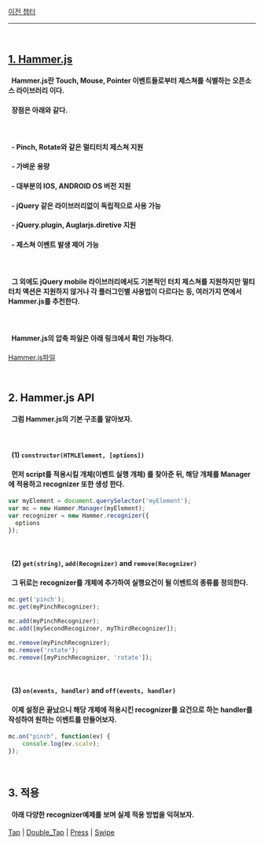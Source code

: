 [이전 챕터](./mobile.md)

---

<br/>

## __[1. Hammer.js](http://hammerjs.github.io/)__
#### &nbsp; Hammer.js란 Touch, Mouse, Pointer 이벤트들로부터 __제스쳐를 식별하는 오픈소스 라이브러리__ 이다.
#### &nbsp; 장점은 아래와 같다.

<br/>

#### &nbsp; - Pinch, Rotate와 같은 __멀티터치 제스쳐__ 지원
#### &nbsp; - 가벼운 용량
#### &nbsp; - 대부분의 IOS, ANDROID OS 버전 지원
#### &nbsp; - jQuery 같은 라이브러리없이 __독립적으로 사용 가능__
#### &nbsp; - jQuery.plugin, Auglarjs.diretive 지원
#### &nbsp; - 제스쳐 이벤트 발생 제어 가능

<br/>

#### &nbsp; 그 외에도 jQuery mobile 라이브러리에서도 기본적인 터치 제스쳐를 지원하지만 __멀티 터치 액션은 지원하지 않거나 각 플러그인별 사용법이 다르다는__ 등, 여러가지 면에서 Hammer.js를 추천한다.

<br/>

#### &nbsp; Hammer.js의 압축 파일은 아래 링크에서 확인 가능하다.
[Hammer.js파일](./hammer.js)

<br/>

## __2. Hammer.js API__
#### &nbsp; 그럼 Hammer.js의 기본 구조를 알아보자.

<br/>

#### &nbsp; __(1) `constructor(HTMLElement, [options])`__
#### &nbsp; 먼저 __script를 적용시킬 개체(이벤트 실행 개체)__ 를 찾아준 뒤, 해당 개체를 __Manager에 적용하고 recognizer 또한 생성__ 한다.
```javascript
var myElement = document.querySelector('myElement');
var mc = new Hammer.Manager(myElement);
var recognizer = new Hammer.recognizer({
  options
});
```

<br/>

#### &nbsp; __(2) `get(string)`, `add(Recognizer)` and `remove(Recognizer)`__
#### &nbsp; 그 뒤로는 recognizer를 개체에 추가하여 실행요건이 될 이벤트의 종류를 정의한다.
```javascript
mc.get('pinch');
mc.get(myPinchRecognizer);

mc.add(myPinchRecognizer);
mc.add([mySecondRecogizner, myThirdRecognizer]);

mc.remove(myPinchRecognizer);
mc.remove('rotate');
mc.remove([myPinchRecognizer, 'rotate']);
```

<br/>

#### &nbsp; __(3) `on(events, handler)` and `off(events, handler)`__
#### &nbsp; 이제 설정은 끝났으니 해당 개체에 적용시킨 recognizer를 요건으로 하는 handler를 작성하여 원하는 이벤트를 만들어보자.
```javascript
mc.on("pinch", function(ev) {
    console.log(ev.scale);
});
```

<br/>

## __3. 적용__
#### &nbsp; 아래 다양한 recognizer예제를 보며 실제 적용 방법을 익혀보자.
[Tap](./tap/index.html) | [Double_Tap](./double_tap/index.html) | [Press](./press/index.html) | [Swipe](./swipe/index.html)